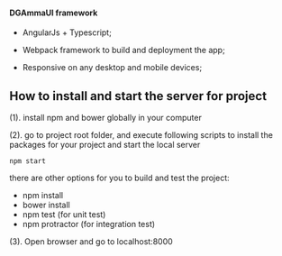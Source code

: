 #### DGAmmaUI framework 

* AngularJs + Typescript;

* Webpack framework to build and deployment the app;

* Responsive on any desktop and mobile devices; 

## How to install and start the server for project

(1). install npm and bower globally in your computer 

(2). go to project root folder, and execute following scripts to install the packages for your project and start the local 
server

```
npm start
```

there are other options for you to build and test the project: 

* npm install 
* bower install
* npm test (for unit test)
* npm protractor (for integration test)

(3). Open browser and go to localhost:8000

